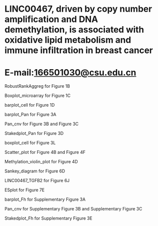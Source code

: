 # LINC00467, driven by copy number amplification and DNA demethylation, is associated with oxidative lipid metabolism and immune infiltration in breast cancer 
# E-mail:166501030@csu.edu.cn

RobustRankAggreg for Figure 1B

Boxplot_microarray for Figure 1C

barplot_cell for Figure 1D

barplot_Pan for Figure 3A

Pan_cnv for Figure 3B and Figure 3C

Stakedplot_Pan for Figure 3D

boxplot_cell for Figure 3L

Scatter_plot for Figure 4B and Figure 4F


Methylation_violin_plot for Figure 4D


Sankey_diagram for Figure 6D

LINC00467_TGFB2 for Figure 6J

ESplot for Figure 7E





barplot_Fh for Supplementary Figure 3A

Pan_cnv for Supplementary Figure 3B and Supplementary Figure 3C

Stakedplot_Fh for Supplementary Figure 3E

